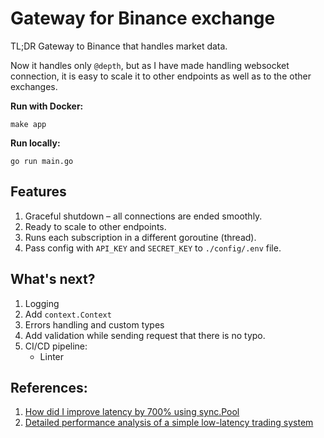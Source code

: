 # Gateway for Binance exchange

TL;DR Gateway to Binance that handles market data.

Now it handles only `@depth`, but as I have made handling websocket connection, it is easy to scale it to other endpoints as well as to the other exchanges.

**Run with Docker:** 

```shell
make app
```

**Run locally:** 

```shell
go run main.go
```

## Features

1. Graceful shutdown – all connections are ended smoothly.
2. Ready to scale to other endpoints.
3. Runs each subscription in a different goroutine (thread).
4. Pass config with `API_KEY` and `SECRET_KEY` to `./config/.env` file.

## What's next?

1. Logging
2. Add `context.Context`
3. Errors handling and custom types
4. Add validation while sending request that there is no typo.
5. CI/CD pipeline:
   - Linter

[//]: # (5. Make a full library of references for other libs )



## References:

1. [How did I improve latency by 700% using sync.Pool](https://www.akshaydeo.com/blog/2017/12/23/How-did-I-improve-latency-by-700-percent-using-syncPool/)
2. [Detailed performance analysis of a simple low-latency trading system](https://sissoftwarefactory.com/blog/detailed-performance-analysis-of-a-simple-low-latency-trading-system/)